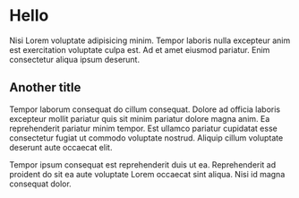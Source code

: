 # Hello

Nisi Lorem voluptate adipisicing minim. Tempor laboris nulla excepteur anim est exercitation voluptate culpa est. Ad et amet eiusmod pariatur. Enim consectetur aliqua ipsum deserunt.

## Another title

Tempor laborum consequat do cillum consequat. Dolore ad officia laboris excepteur mollit pariatur quis sit minim pariatur dolore magna anim. Ea reprehenderit pariatur minim tempor. Est ullamco pariatur cupidatat esse consectetur fugiat ut commodo voluptate nostrud. Aliquip cillum voluptate deserunt aute occaecat elit.

Tempor ipsum consequat est reprehenderit duis ut ea. Reprehenderit ad proident do sit ea aute voluptate Lorem occaecat sint aliqua. Nisi id magna consequat dolor.